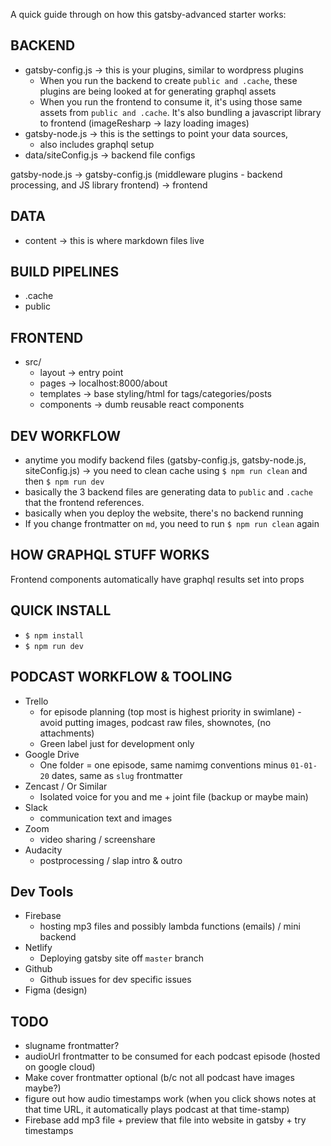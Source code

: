 A quick guide through on how this gatsby-advanced starter works:

## BACKEND

- gatsby-config.js -> this is your plugins, similar to wordpress plugins
  - When you run the backend to create `public and .cache`, these plugins are being looked at for generating graphql assets
  - When you run the frontend to consume it, it's using those same assets from `public and .cache`. It's also bundling a javascript library to frontend (imageResharp -> lazy loading images)
- gatsby-node.js -> this is the settings to point your data sources, 
  - also includes graphql setup
- data/siteConfig.js -> backend file configs

gatsby-node.js -> gatsby-config.js (middleware plugins - backend processing, and JS library frontend) -> frontend

## DATA

- content -> this is where markdown files live

## BUILD PIPELINES

- .cache 
- public 

## FRONTEND

- src/
  - layout -> entry point
  - pages -> localhost:8000/about
  - templates -> base styling/html for tags/categories/posts
  - components -> dumb reusable react components

## DEV WORKFLOW

- anytime you modify backend files (gatsby-config.js, gatsby-node.js, siteConfig.js) -> you need to clean cache using `$ npm run clean` and then `$ npm run dev`
- basically the 3 backend files are generating data to `public` and `.cache` that the frontend references.
- basically when you deploy the website, there's no backend running
- If you change frontmatter on `md`, you need to run `$ npm run clean` again

## HOW GRAPHQL STUFF WORKS

Frontend components automatically have graphql results set into props

## QUICK INSTALL

- `$ npm install`
- `$ npm run dev`

## PODCAST WORKFLOW & TOOLING

- Trello
  - for episode planning (top most is highest priority in swimlane) - avoid putting images, podcast raw files, shownotes, (no attachments)
  - Green label just for development only
- Google Drive
  - One folder = one episode, same namimg conventions minus `01-01-20` dates, same as `slug` frontmatter
- Zencast / Or Similar
  - Isolated voice for you and me + joint file (backup or maybe main)
- Slack
  - communication text and images
- Zoom
  - video sharing / screenshare
- Audacity
  - postprocessing / slap intro & outro

## Dev Tools

- Firebase
  - hosting mp3 files and possibly lambda functions (emails) / mini backend
- Netlify
  - Deploying gatsby site off `master` branch
- Github
  - Github issues for dev specific issues
- Figma (design)

## TODO

- slugname frontmatter?
- audioUrl frontmatter to be consumed for each podcast episode (hosted on google cloud)
- Make cover frontmatter optional (b/c not all podcast have images maybe?)
- figure out how audio timestamps work (when you click shows notes at that time URL, it automatically plays podcast at that time-stamp)
- Firebase add mp3 file + preview that file into website in gatsby + try timestamps